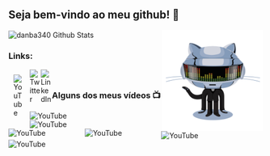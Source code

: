 ## Seja bem-vindo ao meu github! 👋

<img align="right" width="200" alt="danba340 Github Stats" src="daftpunktocat-thomas.gif" />
<img align="center" alt="danba340 Github Stats" src="https://github-readme-stats.vercel.app/api?username=rodrigokulb&show_icons=true&hide_border=true&theme=dracula" />

### Links:
[<img align="left" style="margin:10px" alt="YouTube" width="22px" src="https://cdn2.iconfinder.com/data/icons/social-media-2285/512/1_Youtube_colored_svg-512.png" />][youtube]
[<img align="left" alt="Twitter" width="22px" src="https://cdn2.iconfinder.com/data/icons/social-media-2285/512/1_Twitter3_colored_svg-512.png" />][twitter]
[<img align="left" alt="LinkedIn" width="22px" src="https://cdn2.iconfinder.com/data/icons/social-media-2285/512/1_Linkedin_unofficial_colored_svg-512.png" />][linkedin]
<br />

### Alguns dos meus vídeos  📺
<!-- YOUTUBE:START -->

[<img align="left" alt="YouTube" width="30%" src="https://i.ytimg.com/vi/eUP1lZ7O85U/hq720.jpg" />](https://youtu.be/eUP1lZ7O85U)
[<img align="left" alt="YouTube" width="30%" src="https://i.ytimg.com/vi/-Hg4N5tlrkM/hq720.jpg" />](https://youtu.be/-Hg4N5tlrkM)
[<img align="left" alt="YouTube" width="30%" src="https://i.ytimg.com/vi/tDWFp7gK5sk/hq720.jpg" />](https://youtu.be/tDWFp7gK5sk)
<br /><br />
[<img align="left" alt="YouTube" width="30%" src="https://i.ytimg.com/vi/gU0Sxris0oU/hq720.jpg" />](https://youtu.be/gU0Sxris0oU)
[<img align="left" alt="YouTube" width="30%" src="https://i.ytimg.com/vi/m--qGFn0qwA/hq720.jpg" />](https://youtu.be/m--qGFn0qwA)
[<img align="left" alt="YouTube" width="30%" src="https://i.ytimg.com/vi/rj-OkErkvPY/hq720.jpg" />](https://youtu.be/rj-OkErkvPY)
<!-- YOUTUBE:END -->
<br />


[twitter]: https://twitter.com/rodrigokulb
[youtube]: https://www.youtube.com/rodrigoKulb
[linkedin]: https://www.linkedin.com/in/rodrigo-kulb-66a51015
